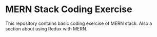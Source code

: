 # MERN Stack Coding Exercise
This repository contains basic coding exercise of MERN stack. Also a section about using Redux with MERN.
